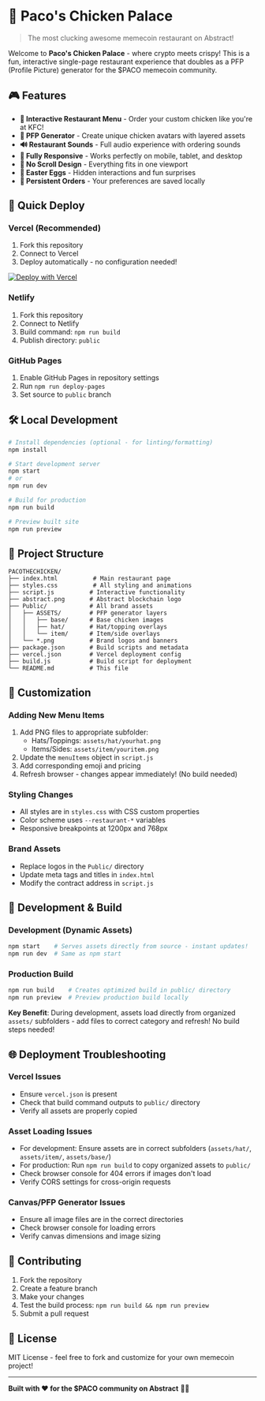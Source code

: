 # 🍗 Paco's Chicken Palace

> The most clucking awesome memecoin restaurant on Abstract! 

Welcome to **Paco's Chicken Palace** - where crypto meets crispy! This is a fun, interactive single-page restaurant experience that doubles as a PFP (Profile Picture) generator for the $PACO memecoin community.

## 🎮 Features

- **🍗 Interactive Restaurant Menu** - Order your custom chicken like you're at KFC!
- **🎨 PFP Generator** - Create unique chicken avatars with layered assets
- **🔊 Restaurant Sounds** - Full audio experience with ordering sounds
- **📱 Fully Responsive** - Works perfectly on mobile, tablet, and desktop
- **🎯 No Scroll Design** - Everything fits in one viewport
- **🎪 Easter Eggs** - Hidden interactions and fun surprises
- **💾 Persistent Orders** - Your preferences are saved locally

## 🚀 Quick Deploy

### Vercel (Recommended)
1. Fork this repository
2. Connect to Vercel
3. Deploy automatically - no configuration needed!

[![Deploy with Vercel](https://vercel.com/button)](https://vercel.com/new/clone?repository-url=https://github.com/TobyLyon/Paco)

### Netlify
1. Fork this repository
2. Connect to Netlify
3. Build command: `npm run build`
4. Publish directory: `public`

### GitHub Pages
1. Enable GitHub Pages in repository settings
2. Run `npm run deploy-pages`
3. Set source to `public` branch

## 🛠️ Local Development

```bash
# Install dependencies (optional - for linting/formatting)
npm install

# Start development server
npm start
# or
npm run dev

# Build for production
npm run build

# Preview built site
npm run preview
```

## 📁 Project Structure

```
PACOTHECHICKEN/
├── index.html          # Main restaurant page
├── styles.css          # All styling and animations  
├── script.js          # Interactive functionality
├── abstract.png       # Abstract blockchain logo
├── Public/            # All brand assets
│   ├── ASSETS/        # PFP generator layers
│   │   ├── base/      # Base chicken images
│   │   ├── hat/       # Hat/topping overlays
│   │   └── item/      # Item/side overlays
│   └── *.png          # Brand logos and banners
├── package.json       # Build scripts and metadata
├── vercel.json        # Vercel deployment config
├── build.js           # Build script for deployment
└── README.md          # This file
```

## 🎨 Customization

### Adding New Menu Items
1. Add PNG files to appropriate subfolder:
   - Hats/Toppings: `assets/hat/yourhat.png`
   - Items/Sides: `assets/item/youritem.png`
2. Update the `menuItems` object in `script.js`
3. Add corresponding emoji and pricing
4. Refresh browser - changes appear immediately! (No build needed)

### Styling Changes
- All styles are in `styles.css` with CSS custom properties
- Color scheme uses `--restaurant-*` variables
- Responsive breakpoints at 1200px and 768px

### Brand Assets
- Replace logos in the `Public/` directory
- Update meta tags and titles in `index.html`
- Modify the contract address in `script.js`

## 🔧 Development & Build

### Development (Dynamic Assets)
```bash
npm start    # Serves assets directly from source - instant updates!
npm run dev  # Same as npm start
```

### Production Build
```bash
npm run build    # Creates optimized build in public/ directory
npm run preview  # Preview production build locally
```

**Key Benefit**: During development, assets load directly from organized `assets/` subfolders - add files to correct category and refresh! No build steps needed!

## 🌐 Deployment Troubleshooting

### Vercel Issues
- Ensure `vercel.json` is present
- Check that build command outputs to `public/` directory
- Verify all assets are properly copied

### Asset Loading Issues
- For development: Ensure assets are in correct subfolders (`assets/hat/`, `assets/item/`, `assets/base/`)
- For production: Run `npm run build` to copy organized assets to `public/`
- Check browser console for 404 errors if images don't load
- Verify CORS settings for cross-origin requests

### Canvas/PFP Generator Issues
- Ensure all image files are in the correct directories
- Check browser console for loading errors
- Verify canvas dimensions and image sizing

## 🤝 Contributing

1. Fork the repository
2. Create a feature branch
3. Make your changes
4. Test the build process: `npm run build && npm run preview`
5. Submit a pull request

## 📄 License

MIT License - feel free to fork and customize for your own memecoin project!

---

**Built with ❤️ for the $PACO community on Abstract** 🐔✨ 
